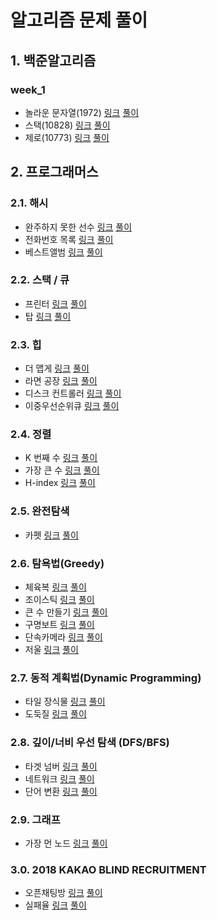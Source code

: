 # 알고리즘 문제 풀이

## 1. 백준알고리즘

### week_1

- 놀라운 문자열(1972)  [링크](https://www.acmicpc.net/problem/1972) [풀이](https://github.com/dj9308/Algorithm/blob/master/백준/No_1972.java)
- 스택(10828) [링크](https://www.acmicpc.net/problem/10828) [풀이](https://github.com/dj9308/Algorithm/blob/master/백준/Stack.java)
- 제로(10773) [링크](https://www.acmicpc.net/problem/10773) [풀이](https://github.com/dj9308/Algorithm/blob/master/백준/Stack1.java)

## 2. 프로그래머스

### 2.1. 해시

- 완주하지 못한 선수 [링크](https://programmers.co.kr/learn/courses/30/lessons/42576) [풀이](https://github.com/dj9308/algorithm/blob/master/programmers/Hash1.java)
- 전화번호 목록 [링크](https://programmers.co.kr/learn/courses/30/lessons/42577) [풀이](https://github.com/dj9308/algorithm/blob/master/programmers/Hash2.java)
- 베스트앨범 [링크](https://programmers.co.kr/learn/courses/30/lessons/42579) [풀이](https://github.com/dj9308/algorithm/blob/master/programmers/Hash4.java)

### 2.2. 스택 / 큐

- 프린터 [링크](https://programmers.co.kr/learn/courses/30/lessons/42576) [풀이](https://github.com/dj9308/algorithm/blob/master/programmers/StackQueue1.java)
- 탑 [링크](https://programmers.co.kr/learn/courses/30/lessons/42588) [풀이](https://github.com/dj9308/algorithm/blob/master/programmers/StackQueue2.java)

### 2.3. 힙

- 더 맵게 [링크](https://programmers.co.kr/learn/courses/30/lessons/42626) [풀이](https://github.com/dj9308/algorithm/blob/master/programmers/Heap1.java)
- 라면 공장 [링크](https://programmers.co.kr/learn/courses/30/lessons/42629) [풀이](https://github.com/dj9308/algorithm/blob/master/programmers/Heap2.java)
- 디스크 컨트롤러 [링크](https://programmers.co.kr/learn/courses/30/lessons/42627) [풀이](https://github.com/dj9308/algorithm/blob/master/programmers/Heap3.java)
- 이중우선순위큐 [링크](https://programmers.co.kr/learn/courses/30/lessons/42628) [풀이](https://github.com/dj9308/algorithm/blob/master/programmers/Heap4.java)

### 2.4. 정렬

- K 번째 수 [링크](https://programmers.co.kr/learn/courses/30/lessons/42748) [풀이](https://github.com/dj9308/algorithm/blob/master/programmers/Sort1.java)
- 가장 큰 수 [링크](https://programmers.co.kr/learn/courses/30/lessons/42746) [풀이](https://github.com/dj9308/algorithm/blob/master/programmers/Sort2.java)
- H-index [링크](https://programmers.co.kr/learn/courses/30/lessons/42747) [풀이](https://github.com/dj9308/algorithm/blob/master/programmers/Sort3.java)

### 2.5.  완전탐색

- 카펫 [링크](https://programmers.co.kr/learn/courses/30/lessons/42842) [풀이](https://github.com/dj9308/algorithm/blob/master/programmers/Carpet.java)

### 2.6.  탐욕법(Greedy)

- 체육복 [링크](https://programmers.co.kr/learn/courses/30/lessons/42862) [풀이](https://github.com/dj9308/algorithm/blob/master/programmers/Greedy1.java)
- 조이스틱 [링크](https://programmers.co.kr/learn/courses/30/lessons/42860) [풀이](https://github.com/dj9308/algorithm/blob/master/programmers/JoyStick.java)
- 큰 수 만들기 [링크](https://programmers.co.kr/learn/courses/30/lessons/42883) [풀이](https://github.com/dj9308/algorithm/blob/master/programmers/Greedy3.java)
- 구명보트 [링크](https://programmers.co.kr/learn/courses/30/lessons/42885) [풀이](https://github.com/dj9308/algorithm/blob/master/programmers/Greedy3.java)
- 단속카메라 [링크](https://programmers.co.kr/learn/courses/30/lessons/42884) [풀이](https://github.com/dj9308/algorithm/blob/master/programmers/Dansock.java)
- 저울 [링크](https://programmers.co.kr/learn/courses/30/lessons/42886) [풀이](https://github.com/dj9308/algorithm/blob/master/programmers/Scale.java)

### 2.7.  동적 계획법(Dynamic  Programming)

- 타일 장식물 [링크](https://programmers.co.kr/learn/courses/30/lessons/43104) [풀이](https://github.com/dj9308/algorithm/blob/master/programmers/Tile.java)
- 도둑질 [링크](https://programmers.co.kr/learn/courses/30/lessons/42897) [풀이](https://github.com/dj9308/algorithm/blob/master/programmers/GTA.java)

### 2.8.  깊이/너비 우선 탐색 (DFS/BFS)

- 타겟 넘버 [링크](https://programmers.co.kr/learn/courses/30/lessons/43165) [풀이](https://github.com/dj9308/algorithm/blob/master/programmers/TargetNumber.java)
- 네트워크 [링크](https://programmers.co.kr/learn/courses/30/lessons/43162) [풀이](https://github.com/dj9308/algorithm/blob/master/programmers/two.java)
- 단어 변환 [링크](https://programmers.co.kr/learn/courses/30/lessons/43163) [풀이](https://github.com/dj9308/algorithm/blob/master/programmers/one.java)

### 2.9. 그래프

- 가장 먼 노드 [링크](https://programmers.co.kr/learn/courses/30/lessons/49189) [풀이](https://github.com/dj9308/algorithm/blob/master/programmers/farthestNode.java)

### 3.0. 2018 KAKAO BLIND RECRUITMENT

- 오픈채팅방 [링크](https://programmers.co.kr/learn/courses/30/lessons/42888) [풀이](https://github.com/dj9308/algorithm/blob/master/programmers/OpenKatalk.java)
- 실패율 [링크](https://programmers.co.kr/learn/courses/30/lessons/42889) [풀이](https://github.com/dj9308/algorithm/blob/master/programmers/FailRate.java)

